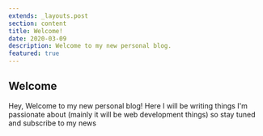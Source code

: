 ```yaml
---
extends: _layouts.post
section: content
title: Welcome!
date: 2020-03-09
description: Welcome to my new personal blog.
featured: true
---
```


## Welcome 
Hey,
Welcome to my new personal blog!
Here I will be writing things I'm passionate about (mainly it will be web development things) so stay tuned and subscribe to my news
<!--stackedit_data:
eyJoaXN0b3J5IjpbLTg3MjIyNzExMiwxNDUxNzcyNjk1XX0=
-->